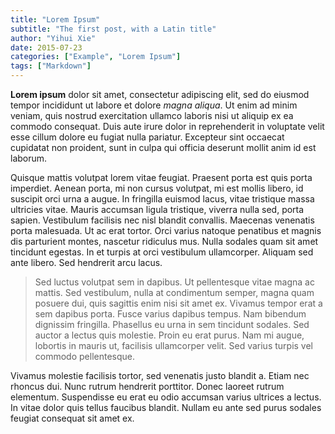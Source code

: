 ```yaml
---
title: "Lorem Ipsum"
subtitle: "The first post, with a Latin title"
author: "Yihui Xie"
date: 2015-07-23
categories: ["Example", "Lorem Ipsum"]
tags: ["Markdown"]
---
```


**Lorem ipsum** dolor sit amet, consectetur adipiscing elit, sed do eiusmod tempor incididunt ut labore et dolore _magna aliqua_. Ut enim ad minim veniam, quis nostrud exercitation ullamco laboris nisi ut aliquip ex ea commodo consequat. Duis aute irure dolor in reprehenderit in voluptate velit esse cillum dolore eu fugiat nulla pariatur. Excepteur sint occaecat cupidatat non proident, sunt in culpa qui officia deserunt mollit anim id est laborum.

Quisque mattis volutpat lorem vitae feugiat. Praesent porta est quis porta imperdiet. Aenean porta, mi non cursus volutpat, mi est mollis libero, id suscipit orci urna a augue. In fringilla euismod lacus, vitae tristique massa ultricies vitae. Mauris accumsan ligula tristique, viverra nulla sed, porta sapien. Vestibulum facilisis nec nisl blandit convallis. Maecenas venenatis porta malesuada. Ut ac erat tortor. Orci varius natoque penatibus et magnis dis parturient montes, nascetur ridiculus mus. Nulla sodales quam sit amet tincidunt egestas. In et turpis at orci vestibulum ullamcorper. Aliquam sed ante libero. Sed hendrerit arcu lacus.

> Sed luctus volutpat sem in dapibus. Ut pellentesque vitae magna ac mattis. Sed vestibulum, nulla at condimentum semper, magna quam posuere dui, quis sagittis enim nisi sit amet ex. Vivamus tempor erat a sem dapibus porta. Fusce varius dapibus tempus. Nam bibendum dignissim fringilla. Phasellus eu urna in sem tincidunt sodales. Sed auctor a lectus quis molestie. Proin eu erat purus. Nam mi augue, lobortis in mauris ut, facilisis ullamcorper velit. Sed varius turpis vel commodo pellentesque.

Vivamus molestie facilisis tortor, sed venenatis justo blandit a. Etiam nec rhoncus dui. Nunc rutrum hendrerit porttitor. Donec laoreet rutrum elementum. Suspendisse eu erat eu odio accumsan varius ultrices a lectus. In vitae dolor quis tellus faucibus blandit. Nullam eu ante sed purus sodales feugiat consequat sit amet ex.
